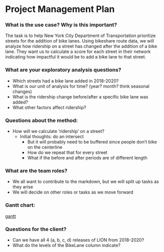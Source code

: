 # Project Management Plan

### What is the use case? Why is this important?
The task is to help New York City Department of Transportation prioritize streets for the addition of bike lanes. Using bikeshare route data, we will analyze how ridership on a street has changed after the addition of a bike lane. They want us to calculate a score for each street in their network indicating how impactful it would be to add a bike lane to that street. 
### What are your exploratory analysis questions?
- Which streets had a bike lane added in 2018-2020?
- What is our unit of analysis for time? (year? month? think seasonal changes)
- What is the ridership change before/after a specific bike lane was added?
- What other factors affect ridership?
### Questions about the method: 
- How will we calculate ‘ridership’ on a street?
	- Initial thoughts: do an intersect
		- But it will probably need to be buffered since people don’t bike on the centerline
		- How do we repeat that for every street
		- What if the before and after periods are of different length

### What are the team roles?
- We all want to contribute to the markdown, but we will split up tasks as they arise
- We will decide on other roles or tasks as we move forward

### Gantt chart:
[gantt](Proj_mgmt_plan.PNGa)

### Questions for the client?
- Can we have all 4 (a, b, c, d) releases of LION from 2018-2020?
- What do the levels of the BikeLane column indicate?

